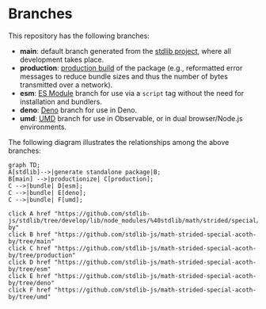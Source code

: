 <!--

@license Apache-2.0

Copyright (c) 2022 The Stdlib Authors.

Licensed under the Apache License, Version 2.0 (the "License");
you may not use this file except in compliance with the License.
You may obtain a copy of the License at

    http://www.apache.org/licenses/LICENSE-2.0

Unless required by applicable law or agreed to in writing, software
distributed under the License is distributed on an "AS IS" BASIS,
WITHOUT WARRANTIES OR CONDITIONS OF ANY KIND, either express or implied.
See the License for the specific language governing permissions and
limitations under the License.

-->

# Branches

This repository has the following branches:

-   **main**: default branch generated from the [stdlib project][stdlib-url], where all development takes place.
-   **production**: [production build][production-url] of the package (e.g., reformatted error messages to reduce bundle sizes and thus the number of bytes transmitted over a network).
-   **esm**: [ES Module][esm-url] branch for use via a `script` tag without the need for installation and bundlers.
-   **deno**: [Deno][deno-url] branch for use in Deno.
-   **umd**: [UMD][umd-url] branch for use in Observable, or in dual browser/Node.js environments.

The following diagram illustrates the relationships among the above branches:

```mermaid
graph TD;
A[stdlib]-->|generate standalone package|B;
B[main] -->|productionize| C[production];
C -->|bundle| D[esm];
C -->|bundle| E[deno];
C -->|bundle| F[umd];

click A href "https://github.com/stdlib-js/stdlib/tree/develop/lib/node_modules/%40stdlib/math/strided/special/acoth-by"
click B href "https://github.com/stdlib-js/math-strided-special-acoth-by/tree/main"
click C href "https://github.com/stdlib-js/math-strided-special-acoth-by/tree/production"
click D href "https://github.com/stdlib-js/math-strided-special-acoth-by/tree/esm"
click E href "https://github.com/stdlib-js/math-strided-special-acoth-by/tree/deno"
click F href "https://github.com/stdlib-js/math-strided-special-acoth-by/tree/umd"
```

[stdlib-url]: https://github.com/stdlib-js/stdlib/tree/develop/lib/node_modules/%40stdlib/math/strided/special/acoth-by
[production-url]: https://github.com/stdlib-js/math-strided-special-acoth-by/tree/production
[deno-url]: https://github.com/stdlib-js/math-strided-special-acoth-by/tree/deno
[umd-url]: https://github.com/stdlib-js/math-strided-special-acoth-by/tree/umd
[esm-url]: https://github.com/stdlib-js/math-strided-special-acoth-by/tree/esm
